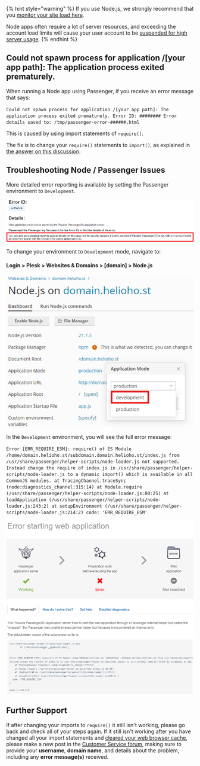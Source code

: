 {% hint style="warning" %}
If you use Node.js, we strongly recommend that you [monitor your site load here](https://heliohost.org/dashboard/load/).

Node apps often require a lot of server resources, and exceeding the account load limits will cause your user account to be [suspended for high server usage](../accounts/suspension-policy.md#high-server-usage).
{% endhint %}

## Could not spawn process for application /[your app path]: The application process exited prematurely.

When running a Node app using Passenger, if you receive an error message that says:

`Could not spawn process for application /[your app path]: The application process exited prematurely.
  Error ID: ########
  Error details saved to: /tmp/passenger-error-######.html`

This is caused by using import statements of `require()`.

The fix is to change your `require()` statements to `import()`, as explained in [the answer on this discussion](https://github.com/orgs/adonisjs/discussions/4364). 

## Troubleshooting Node / Passenger Issues

More detailed error reporting is available by setting the Passenger environment to `Development`.

![](../.gitbook/assets/node_error_in_dev_env.png)

To change your environment to `Development` mode, navigate to:

#### Login > Plesk > Websites & Domains > [domain] > Node.js 

![](../.gitbook/assets/node-change-to-dev-env.png)

In the `Development` environment, you will see the full error message:

`Error [ERR_REQUIRE_ESM]: require() of ES Module /home/domain.helioho.st/subdomain.domain.helioho.st/index.js from /usr/share/passenger/helper-scripts/node-loader.js not supported.
Instead change the require of index.js in /usr/share/passenger/helper-scripts/node-loader.js to a dynamic import() which is available in all CommonJS modules.
    at TracingChannel.traceSync (node:diagnostics_channel:315:14)
    at Module.require (/usr/share/passenger/helper-scripts/node-loader.js:80:25)
    at loadApplication (/usr/share/passenger/helper-scripts/node-loader.js:243:2)
    at setupEnvironment (/usr/share/passenger/helper-scripts/node-loader.js:214:2)
  code: 'ERR_REQUIRE_ESM'`

![](../.gitbook/assets/node_full_error_in_dev_env.png)

## Further Support 

If after changing your imports to `require()` it still isn't working, please go back and check all of your steps again. If it still isn't working after you have changed all your import statements and [cleared your web browser cache](../misc/clear-your-cache.md), please make a new post in the [Customer Service forum](https://helionet.org/index/forum/45-customer-service/?do=add), making sure to provide your **username**, **domain name**, and details about the problem, including any **error message(s)** received.